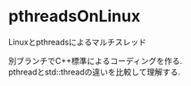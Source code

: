 # pthreadsOnLinux
Linuxとpthreadsによるマルチスレッド</br>

別ブランチでC++標準によるコーディングを作る.</br>
pthreadとstd::threadの違いを比較して理解する.</br>

